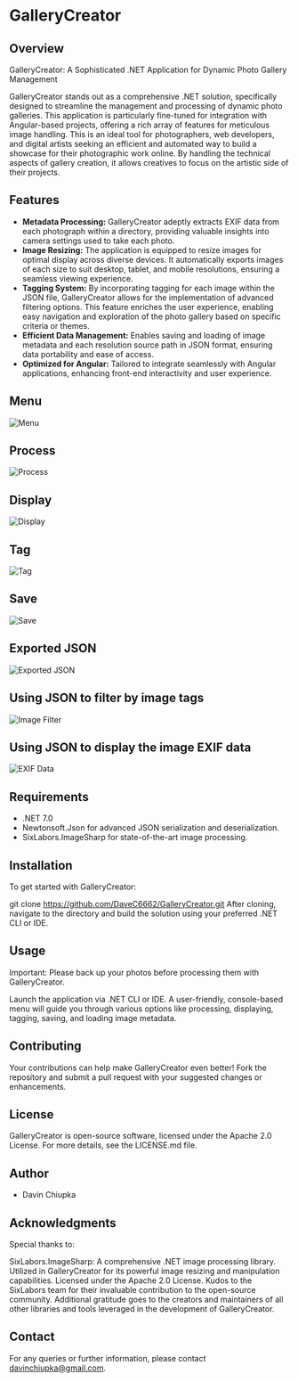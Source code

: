 # GalleryCreator

## Overview
GalleryCreator: A Sophisticated .NET Application for Dynamic Photo Gallery Management

GalleryCreator stands out as a comprehensive .NET solution, specifically designed to streamline the management and processing of dynamic photo galleries. This application is particularly fine-tuned for integration with Angular-based projects, offering a rich array of features for meticulous image handling. This is an ideal tool for photographers, web developers, and digital artists seeking an efficient and automated way to build a showcase for their photographic work online. By handling the technical aspects of gallery creation, it allows creatives to focus on the artistic side of their projects.

## Features
- **Metadata Processing:**  GalleryCreator adeptly extracts EXIF data from each photograph within a directory, providing valuable insights into camera settings used to take each photo.
- **Image Resizing:** The application is equipped to resize images for optimal display across diverse devices. It automatically exports images of each size to suit desktop, tablet, and mobile resolutions, ensuring a seamless viewing experience.
- **Tagging System:** By incorporating tagging for each image within the JSON file, GalleryCreator allows for the implementation of advanced filtering options. This feature enriches the user experience, enabling easy navigation and exploration of the photo gallery based on specific criteria or themes.
- **Efficient Data Management:** Enables saving and loading of image metadata and each resolution source path in JSON format, ensuring data portability and ease of access.
- **Optimized for Angular:** Tailored to integrate seamlessly with Angular applications, enhancing front-end interactivity and user experience.

## Menu

![Menu](https://github.com/DaveC6662/GalleryCreator/assets/141587948/f3014b12-b867-4ad5-bfef-945d0ebbb5f8)

## Process

![Process](https://github.com/DaveC6662/GalleryCreator/assets/141587948/6d312374-a040-4ae1-9be6-7d63216c178d)

## Display

![Display](https://github.com/DaveC6662/GalleryCreator/assets/141587948/ea69fec0-c25b-4ae6-a04e-4c01d8e88126)

## Tag

![Tag](https://github.com/DaveC6662/GalleryCreator/assets/141587948/410a8a9b-1d75-4693-9a10-4b3a396e9a37)

## Save

![Save](https://github.com/DaveC6662/GalleryCreator/assets/141587948/10463bde-b74a-47f2-ac40-682b1025c917)

## Exported JSON

![Exported JSON](https://github.com/DaveC6662/GalleryCreator/assets/141587948/0feca4e9-794c-42c0-b301-ae9b2263f768)

## Using JSON to filter by image tags

![Image Filter](https://github.com/DaveC6662/GalleryCreator/assets/141587948/9ad1fd08-675c-4cb0-a7ab-be84fb5cf3ae)

## Using JSON to display the image EXIF data

![EXIF Data](https://github.com/DaveC6662/GalleryCreator/assets/141587948/e73c602a-10a7-49ab-873a-8ce5a9915707)


## Requirements
- .NET 7.0
- Newtonsoft.Json for advanced JSON serialization and deserialization.
- SixLabors.ImageSharp for state-of-the-art image processing.

## Installation
To get started with GalleryCreator:

git clone https://github.com/DaveC6662/GalleryCreator.git
After cloning, navigate to the directory and build the solution using your preferred .NET CLI or IDE.

## Usage
Important: Please back up your photos before processing them with GalleryCreator.

Launch the application via .NET CLI or IDE. A user-friendly, console-based menu will guide you through various options like processing, displaying, tagging, saving, and loading image metadata.

## Contributing
Your contributions can help make GalleryCreator even better! Fork the repository and submit a pull request with your suggested changes or enhancements.

## License
GalleryCreator is open-source software, licensed under the Apache 2.0 License. For more details, see the LICENSE.md file.

## Author
- Davin Chiupka

## Acknowledgments
Special thanks to:

SixLabors.ImageSharp: A comprehensive .NET image processing library. Utilized in GalleryCreator for its powerful image resizing and manipulation capabilities. 
Licensed under the Apache 2.0 License. Kudos to the SixLabors team for their invaluable contribution to the open-source community.
Additional gratitude goes to the creators and maintainers of all other libraries and tools leveraged in the development of GalleryCreator.

## Contact
For any queries or further information, please contact davinchiupka@gmail.com.
